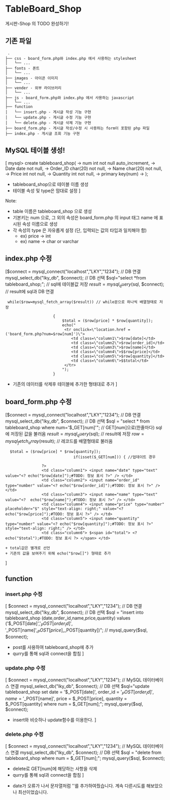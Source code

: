 # TableBoard_Shop
게시판-Shop 의 TODO 완성하기!

## 기존 파일
```
 .
├── css - board_form.php와 index.php 에서 사용하는 stylesheet
│   └── ...
├── fonts - 폰트
│   └── ...
├── images - 아이콘 이미지
│   └── ...
├── vender - 외부 라이브러리
│   └── ...
├── js - board_form.php와 index.php 에서 사용하는 javascript
│   └── ...
├── function
│   └── insert.php - 게시글 작성 기능 구현
│   └── update.php - 게시글 수정 기능 구현
│   └── delete.php - 게시글 삭제 기능 구현
├── board_form.php - 게시글 작성/수정 시 사용하는 form이 포함된 php 파일
├── index.php - 게시글 조회 기능 구현
```

## MySQL 테이블 생성!

[
mysql> create tableboard_shop( 
        -> num int not null auto_increment, 
        -> Date date not null, 
        -> Order_ID char(20) not null, 
        -> Name char(20) not null, 
        -> Price int not null, 
        -> Quantity int not null, 
        -> primary key(num) 
        -> );

   + tableboard_shop으로 테이블 이름 생성
   + 테이블 속성 및 type은 맘대로 설정
]

Note: 
- table 이름은 tableboard_shop 으로 생성
- 기본키는 num 으로, 그 외의 속성은 board_form.php 의 input 태그 name 에 표시된 속성 이름으로 생성
- 각 속성의 type 은 자유롭게 설정 (단, 입력되는 값의 타입과 일치해야 함)
    - ex) price -> int
    - ex) name -> char or varchar
    
## index.php 수정
[$connect = mysql_connect("localhost","LKY","1234");        // DB 연결
      mysql_select_db("lky_db", $connect);        // DB 선택
      $sql="select *from tableboard_shop;";       // sql에 테이블값 저장
      $result=mysql_query($sql, $connect);        // result에 sql과 DB 연결
     
     while($row=mysql_fetch_array($result)) // while문으로 하나씩 배열형태로 저장
     
                         {
                             $total = ($row[price] * $row[quantity]);
                             echo("
                              <tr onclick=\"location.href = ('board_form.php?num=$row[num]')\">
                                 <td class=\"column1\">$row[date]</td>
                                 <td class=\"column2\">$row[order_id]</td>
                                 <td class=\"column3\">$row[name]</td>
                                 <td class=\"column4\">$$row[price]</td>
                                 <td class=\"column5\">$row[quantity]</td>
                                 <td class=\"column6\">$$total</td>
                              </tr>                    
                             ");
                         }
                         
   + 기존의 데이터를 삭제후 테이블에 추가한 형태대로 추가
]

## board_form.php 수정
[$connect = mysql_connect("localhost","LKY","1234");        // DB 연결
      mysql_select_db("lky_db", $connect);        // DB 선택
      $sql = "select * from tableboard_shop where num='$_GET[num]'";       // GET[num]으로(한줄마다) sql에 저장된 값을 불러옴
      $result=mysql_query($sql);        // result에 저장
      $row = mysql_fetch_array($result); // 레코드를 배열형태로 불러옴
      
      $total = ($row[price] * $row[quantity]);
                                  if(isset($_GET[num])) { //업데이트 경우
      
                    ?>
                    <td class="column1"> <input name="date" type="text" value="<? echo("$row[date]");#TODO: 정보 표시 ?>" /> </td>
                    <td class="column2"> <input name="order_id" type="number" value="<? echo("$row[order_id]");#TODO: 정보 표시 ?>" /> </td>
                    <td class="column3"> <input name="name" type="text" value="<?  echo("$row[name]");#TODO: 정보 표시 ?>" /> </td>
                    <td class="column4"> <input name="price" type="number" placeholder="$" style="text-align: right;" value="<? echo("$row[price]");#TODO: 정보 표시 ?>" /> </td>
                    <td class="column5"> <input name="quantity" type="number" value="<? echo("$row[quantity]");#TODO: 정보 표시 ?>" style="text-align: right;" /> </td>
                    <td class="column6"> $<span id="total"> <? echo("$total");#TODO: 정보 표시 ?> </span> </td>
                    
    + total값은 별개로 선언
    + 기존의 값을 보여주기 위해 echo("$row[]") 형태로 추가
]

## function
### insert.php 수정
[
$connect = mysql_connect("localhost","LKY","1234");        // DB 연결
    mysql_select_db("lky_db", $connect);        // DB 선택
    $sql = "insert into tableboard_shop (date,order_id,name,price,quantity) values ('$_POST[date]','$_POST[order_id]','$_POST[name]',$_POST[price],$_POST[quantity])"; //
    mysql_query($sql, $connect);
   + post를 사용하여 tableboard_shop에 추가
   + qurry를 통해 sql과 connect을 합침
]

### update.php 수정
[
$connect = mysql_connect("localhost","LKY","1234");        // MySQL 데이터베이스 연결
    mysql_select_db("lky_db", $connect);       // DB 선택
    $sql="update tableboard_shop set date = '$_POST[date]', order_id = '$_POST[order_id]', name = '$_POST[name]', price = $_POST[price], quantity = $_POST[quantity] where num = $_GET[num];";
    mysql_query($sql, $connect);
   + insert와 비슷하나 update함수를 이용한다.
]

### delete.php 수정
[
$connect = mysql_connect("localhost","LKY","1234");        // MySQL 데이터베이스 연결
    mysql_select_db("lky_db", $connect);        // DB 선택
    $sql = "delete from tableboard_shop where num = $_GET[num];";
    mysql_query($sql, $connect);
   + delete로 GET[num]에 해당하는 사항을 삭제
   + qurry를 통해 sql과 connect을 합침
]

* date가 오류가 나서 문자열처럼 ''를 추가하여줬습니다. 계속 다른시도를 해보았으나 최선이었습니다.